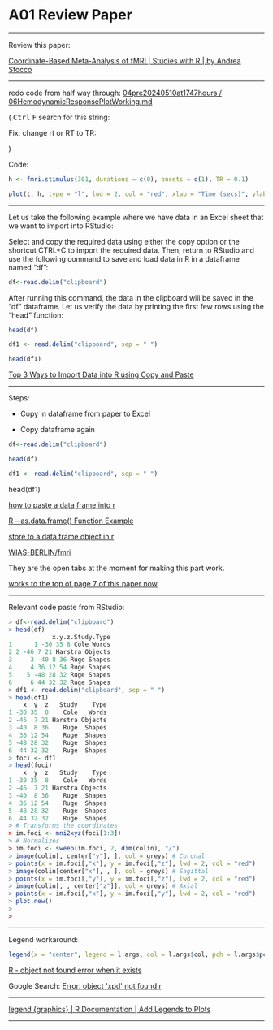 # A01 Review Paper

____

Review this paper:

[Coordinate-Based Meta-Analysis of fMRI | Studies with R | by Andrea Stocco](https://journal.r-project.org/archive/2014/RJ-2014-020/RJ-2014-020.pdf)

____

redo code from half way through: [ 04pre20240510at1747hours / 06HemodynamicResponsePlotWorking.md ](/Documentation/04pre20240510at1747hours/06HemodynamicResponsePlotWorking.md)

( <kbd>Ctrl</kbd> <kbd>F</kbd> search for this string: 

Fix: change rt or RT to TR:

)

Code:

```r
h <- fmri.stimulus(301, durations = c(0), onsets = c(1), TR = 0.1)

plot(t, h, type = "l", lwd = 2, col = "red", xlab = "Time (secs)", ylab = "h(t)", main = "Hemodynamic Response Function")
```

____

Let us take the following example where we have data in an Excel sheet that we want to import into RStudio:

Select and copy the required data using either the copy option or the shortcut CTRL+C to import the required data. Then, return to RStudio and use the following command to save and load data in R in a dataframe named “df”:

```r
df<-read.delim("clipboard")
```

After running this command, the data in the clipboard will be saved in the “df” dataframe. Let us verify the data by printing the first few rows using the “head” function:


```r
head(df)
```

```r
df1 <- read.delim("clipboard", sep = " ")
```

```r
head(df1)
```

[Top 3 Ways to Import Data into R using Copy and Paste](https://www.analyticsvidhya.com/blog/2023/03/top-3-ways-to-import-data-into-r-using-copy-and-paste/#:~:text=To%20paste%20data%20as%20a,shortcut%20ctrl%20%2B%20shift%20%2B%20t.)

____


Steps:

- Copy in dataframe from paper to Excel 

- Copy dataframe again

```r
df<-read.delim("clipboard")
```

```r
head(df)
```


```r
df1 <- read.delim("clipboard", sep = " ")
```

head(df1)

[how to paste  a data frame into r](https://www.google.com/search?q=how+to+paste++a+data+frame+into+r&newwindow=1&sca_esv=b2746cf197726f04&sca_upv=1&sxsrf=ADLYWIL-w_P6lD0H3ACbr3FO2jSYryvQng%3A1715372313629&ei=GYE-ZqP0JYvcxc8PmNaTgAI&ved=0ahUKEwjj5KTr84OGAxULbvEDHRjrBCAQ4dUDCBA&uact=5&oq=how+to+paste++a+data+frame+into+r&gs_lp=Egxnd3Mtd2l6LXNlcnAiIWhvdyB0byBwYXN0ZSAgYSBkYXRhIGZyYW1lIGludG8gcjIKECEYoAEYwwQYCkiuD1DXBFiKDXACeAGQAQCYAXmgAbgEqgEDNC4yuAEDyAEA-AEBmAIIoALeBMICChAAGLADGNYEGEfCAggQABiABBiiBJgDAIgGAZAGCJIHAzYuMqAH1RY&sclient=gws-wiz-serp)

[R – as.data.frame() Function Example](https://www.geeksforgeeks.org/convert-an-object-to-data-frame-in-r-programming-as-data-frame-function/)

[store to a data frame object in r](https://www.google.com/search?q=store+to+a+data+frame+object+in+r&oq=store+to+a+data+frame+object+in+r&gs_lcrp=EgZjaHJvbWUyBggAEEUYOTIHCAEQIRigAdIBCDc0MjZqMGo3qAIIsAIB&sourceid=chrome&ie=UTF-8)

[WIAS-BERLIN/fmri](https://github.com/WIAS-BERLIN/fmri)

They are the open tabs at the moment for making this part work.

[works to the top of page 7 of this paper now](https://journal.r-project.org/archive/2014/RJ-2014-020/RJ-2014-020.pdf)

____

Relevant code paste from RStudio:

```r
> df<-read.delim("clipboard")
> head(df)
            x.y.z.Study.Type
1      1 -30 35 8 Cole Words
2 2 -46 7 21 Harstra Objects
3     3 -40 8 36 Ruge Shapes
4     4 36 12 54 Ruge Shapes
5    5 -48 28 32 Ruge Shapes
6     6 44 32 32 Ruge Shapes
> df1 <- read.delim("clipboard", sep = " ")
> head(df1)
    x  y  z   Study    Type
1 -30 35  8    Cole   Words
2 -46  7 21 Harstra Objects
3 -40  8 36    Ruge  Shapes
4  36 12 54    Ruge  Shapes
5 -48 28 32    Ruge  Shapes
6  44 32 32    Ruge  Shapes
> foci <- df1
> head(foci)
    x  y  z   Study    Type
1 -30 35  8    Cole   Words
2 -46  7 21 Harstra Objects
3 -40  8 36    Ruge  Shapes
4  36 12 54    Ruge  Shapes
5 -48 28 32    Ruge  Shapes
6  44 32 32    Ruge  Shapes
> # Transforms the coordinates
> im.foci <- mni2xyz(foci[1:3])
> # Normalizes
> im.foci <- sweep(im.foci, 2, dim(colin), "/")
> image(colin[, center["y"], ], col = greys) # Coronal
> points(x = im.foci[,"x"], y = im.foci[,"z"], lwd = 2, col = "red")
> image(colin[center["x"], , ], col = greys) # Sagittal
> points(x = im.foci[,"y"], y = im.foci[,"z"], lwd = 2, col = "red")
> image(colin[, , center["z"]], col = greys) # Axial
> points(x = im.foci[,"x"], y = im.foci[,"y"], lwd = 2, col = "red")
> plot.new()
> 
> 
```
____

Legend workaround:

```r
legend(x = "center", legend = l.args, col = l.args$col, pch = l.args$pch)
```

[R - object not found error when it exists](https://stackoverflow.com/questions/58840141/r-object-not-found-error-when-it-exists)

Google Search: [Error: object 'xpd' not found r](https://www.google.com/search?q=Error%3A+object+%27xpd%27+not+found+r&newwindow=1&sca_esv=b2746cf197726f04&sca_upv=1&sxsrf=ADLYWII6jdUF1b8sx2M3NxVSd4VWbqa5LQ%3A1715386084178&ei=5LY-ZtXCCpqJ7NYPtYms2AU&ved=0ahUKEwjVxMyRp4SGAxWaBNsEHbUEC1sQ4dUDCBA&uact=5&oq=Error%3A+object+%27xpd%27+not+found+r&gs_lp=Egxnd3Mtd2l6LXNlcnAiH0Vycm9yOiBvYmplY3QgJ3hwZCcgbm90IGZvdW5kIHIyBRAhGKABMgUQIRigATIFECEYoAEyBRAhGKABSNoUUOsGWMQKcAF4AZABAJgBwAGgAbUCqgEDMC4yuAEDyAEA-AEBmAIDoALTAsICChAAGLADGNYEGEfCAgcQIxiwAhgnwgIHEAAYgAQYDcICCBAAGAgYDRgewgILEAAYgAQYhgMYigXCAggQABiABBiiBJgDAIgGAZAGCJIHBTEuMS4xoAe3Dg&sclient=gws-wiz-serp)

____

[legend {graphics} | R Documentation | Add Legends to Plots](https://stat.ethz.ch/R-manual/R-patched/library/graphics/html/legend.html)

____
